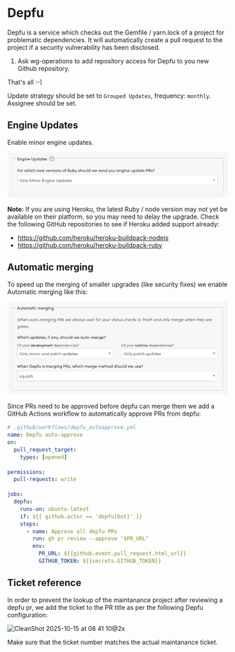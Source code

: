 # Depfu

Depfu is a service which checks out the Gemfile / yarn.lock of a project for problematic
dependencies. It will automatically create a pull request to the project
if a security vulnerability has been disclosed.

1. Ask wg-operations to add repository access for Depfu to you new Github
repository.

That's all :-)

Update strategy should be set to `Grouped Updates`, frequency: `monthly`. Assignee should be set.

## Engine Updates

Enable minor engine updates.

![Depfu Engine Updates](../images/depfu_engine_updates.png)

**Note:** If you are using Heroku, the latest Ruby / node version may not yet
be available on their platform, so you may need to delay the upgrade. Check the
following GitHub repositories to see if Heroku added support already:

* <https://github.com/heroku/heroku-buildpack-nodejs>
* <https://github.com/heroku/heroku-buildpack-ruby>

## Automatic merging

To speed up the merging of smaller upgrades (like security fixes) we enable
Automatic merging like this:

![Depfu Automatic Merging](../images/depfu_automatic_merging.png)

Since PRs need to be approved before depfu can merge them we add a GitHub
Actions workflow to automatically approve PRs from depfu:

```yaml
# .github/workflows/depfu_autoapprove.yml
name: Depfu auto-approve
on:
  pull_request_target:
    types: [opened]

permissions:
  pull-requests: write

jobs:
  depfu:
    runs-on: ubuntu-latest
    if: ${{ github.actor == 'depfu[bot]' }}
    steps:
      - name: Approve all depfu PRs
        run: gh pr review --approve "$PR_URL"
        env:
          PR_URL: ${{github.event.pull_request.html_url}}
          GITHUB_TOKEN: ${{secrets.GITHUB_TOKEN}}
```

## Ticket reference

In order to prevent the lookup of the maintanance project after reviewing a depfu pr, we add the ticket to the PR title as per the following Depfu configuration:

<img width="2926" height="566" alt="CleanShot 2025-10-15 at 08 41 10@2x" src="https://github.com/user-attachments/assets/1923d0f4-d57e-4a9c-bd04-8ed6c2b94781" />

Make sure that the ticket number matches the actual maintanance ticket.
